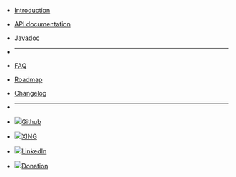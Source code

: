 - [Introduction](/intro)
- [API documentation](/api)
- [Javadoc](/javadoc)

- ****

- [FAQ](/faq)
- [Roadmap](/roadmap)
- [Changelog](changelog.md)
<!--- - [![](//icongr.am/feather/code.svg?size=16&color=808080)API documentation](/api) --->
<!--- - [![](//icongr.am/feather/file-text.svg?size=16&color=808080)Javadoc](/javadoc) --->

- ****

- [![](https://icongram.jgog.in/simple/github.svg?color=808080&size=16)Github](https://github.com/mojo2012/spot-framework)
- [![](https://icongram.jgog.in/simple/xing.svg?color=808080&size=16)XING](https://www.xing.com/profile/Matthias_Fuchs15?sc_o=mxb_p)
- [![](https://icongram.jgog.in/fontawesome/linkedin.svg?color=808080&size=16)LinkedIn](https://www.linkedin.com/in/matthias-fuchs-2aa4563b/)
- [![](https://icongram.jgog.in/simple/paypal.svg?color=808080&size=16)Donation](https://www.paypal.me/mojo2012/10)
